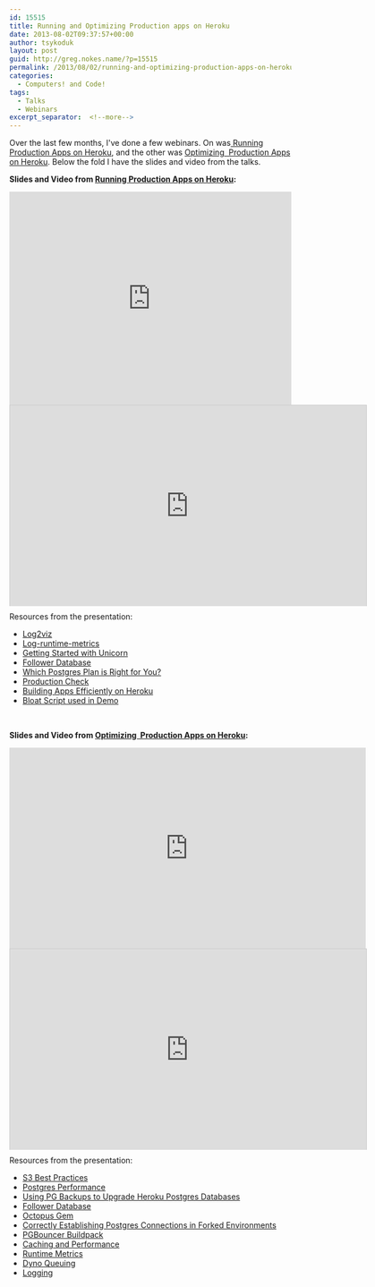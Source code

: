 ```yaml
---
id: 15515
title: Running and Optimizing Production apps on Heroku
date: 2013-08-02T09:37:57+00:00
author: tsykoduk
layout: post
guid: http://greg.nokes.name/?p=15515
permalink: /2013/08/02/running-and-optimizing-production-apps-on-heroku/
categories:
  - Computers! and Code!
tags:
  - Talks
  - Webinars
excerpt_separator:  <!--more-->  
---
```

Over the last few months, I've done a few webinars. On was<a href="https://blog.heroku.com/archives/2013/7/11/running-production-apps-on-heroku"> Running Production Apps on Heroku</a>, and the other was <a href="https://blog.heroku.com/archives/2013/8/1/video_and_slides_optimizing_production_apps_on_heroku">Optimizing  Production Apps on Heroku</a>. Below the fold I have the slides and video from the talks.
<!--more-->

<strong>Slides and Video from <a href="https://blog.heroku.com/archives/2013/7/11/running-production-apps-on-heroku">Running Production Apps on Heroku</a>:</strong>
<iframe src="https://player.vimeo.com/video/69263217" height="381" width="100%" allowfullscreen="" frameborder="0"></iframe>

<iframe style="border: 1px solid #CCC; border-width: 1px 1px 0; margin-bottom: 5px;" src="http://www.slideshare.net/slideshow/embed_code/23588612" height="359" width="637" allowfullscreen="" frameborder="0" marginwidth="0" marginheight="0" scrolling="no"></iframe>
<div style="margin-bottom: 5px;"></div>
Resources from the presentation:
<ul>
	<li><a href="https://blog.heroku.com/archives/2013/3/19/log2viz">Log2viz</a></li>
	<li><a href="https://devcenter.heroku.com/articles/log-runtime-metrics">Log-runtime-metrics</a></li>
	<li><a href="https://devcenter.heroku.com/articles/rails-unicorn">Getting Started with Unicorn</a></li>
	<li><a href="https://devcenter.heroku.com/articles/heroku-postgres-follower-databases">Follower Database</a></li>
	<li><a href="https://devcenter.heroku.com/articles/heroku-postgres-plans">Which Postgres Plan is Right for You?</a></li>
	<li><a href="https://devcenter.heroku.com/articles/production-check">Production Check</a></li>
	<li><a href="https://blog.heroku.com/archives/2013/6/12/building_apps_efficiently_on_heroku">Building Apps Efficiently on Heroku</a></li>
	<li><a href="https://github.com/tsykoduk/hello_world">Bloat Script used in Demo</a></li>
</ul>
&nbsp;

<strong>Slides and Video from <a href="https://blog.heroku.com/archives/2013/8/1/video_and_slides_optimizing_production_apps_on_heroku">Optimizing  Production Apps on Heroku</a>:</strong>

<iframe src="http://player.vimeo.com/video/71442888" height="359" width="637" allowfullscreen="" frameborder="0"></iframe>

<iframe style="border: 1px solid #CCC; border-width: 1px 1px 0; margin-bottom: 5px;" src="http://www.slideshare.net/slideshow/embed_code/24810045?rel=0" height="359" width="637" allowfullscreen="" frameborder="0" marginwidth="0" marginheight="0" scrolling="no"></iframe>
<div style="margin-bottom: 5px;"></div>
Resources from the presentation:
<ul>
	<li><a href="https://devcenter.heroku.com/articles/s3">S3 Best Practices</a></li>
	<li><a href="http://www.craigkerstiens.com/2012/10/01/understanding-postgres-performance/">Postgres Performance</a></li>
	<li><a href="https://devcenter.heroku.com/articles/upgrade-heroku-postgres-with-pgbackups">Using PG Backups to Upgrade Heroku Postgres Databases</a></li>
	<li><a href="https://devcenter.heroku.com/articles/heroku-postgres-follower-databases">Follower Database</a></li>
	<li><a href="https://github.com/tchandy/octopus">Octopus Gem</a></li>
	<li><a href="https://devcenter.heroku.com/articles/forked-pg-connections">Correctly Establishing Postgres Connections in Forked Environments</a></li>
	<li><a href="https://github.com/gregburek/heroku-buildpack-pgbouncer">PGBouncer Buildpack</a></li>
	<li><a href="http://guides.rubyonrails.org/caching_with_rails.html">Caching and Performance</a></li>
	<li><a href="https://devcenter.heroku.com/articles/log-runtime-metrics">Runtime Metrics</a></li>
	<li><a href="https://devcenter.heroku.com/articles/newrelic#interpreting-new-relic-request-queueing">Dyno Queuing</a></li>
	<li><a href="https://devcenter.heroku.com/articles/logging">Logging</a></li>
</ul>
